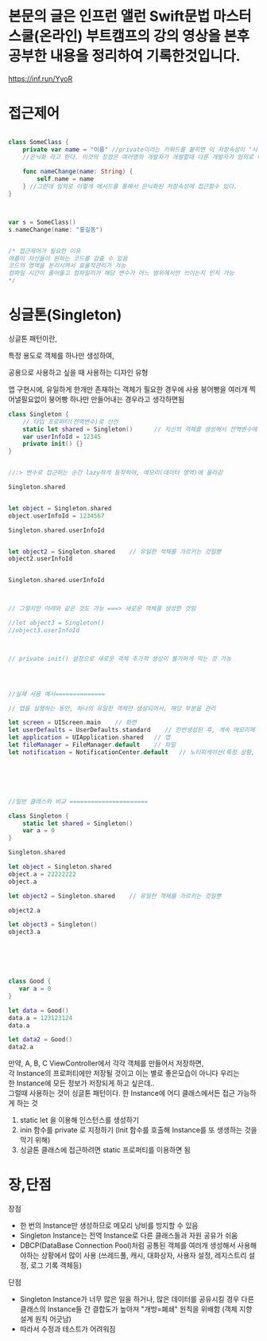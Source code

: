 # 본문의 글은 인프런 앨런 Swift문법 마스터 스쿨(온라인) 부트캠프의 강의 영상을 본후 공부한 내용을 정리하여 기록한것입니다.
https://inf.run/YyoR


# 접근제어

```swift

class SomeClass {
    private var name = "이름" //private이라는 키워드를 붙히면 이 저장속성이 "사적으로" 바뀐다. 이제 더이상 name이라는 속성에 접근할수 없다는것. 뭔가 숨기는것
    //은닉화 라고 한다. 이것의 장점은 여러명의 개발자가 개발할때 다른 개발자가 임의로 바꿀수없게할수 있다.
    
    func nameChange(name: String) {
        self.name = name
    } //그런데 임의로 이렇게 메서드를 통해서 은닉화된 저장속성에 접근할수 있다.
}



var s = SomeClass()
s.nameChange(name: "홍길동")


/* 접근제어가 필요한 이유
애플이 자신들이 원하는 코드를 감출 수 있음
코드의 영역을 분리시켜서 효율적관리가 가능
컴파일 시간이 줄어들고 컴파일러가 해당 변수가 어느 범위에서만 쓰이는지 인지 가능
*/
```


# 싱글톤(Singleton)

싱글톤 패턴이란,   
   
특정 용도로 객체를 하나만 생성하여,    
   
공용으로 사용하고 싶을 때 사용하는 디자인 유형   
     
앱 구현시에, 유일하게 한개만 존재하는 객체가 필요한 경우에 사용 붕어빵을 여러개 찍어낼필요없이 붕어빵 하나만 만들어내는 경우라고 생각하면됨   

```swift
class Singleton {
    // 타입 프로퍼티(전역변수)로 선언
    static let shared = Singleton()      // 자신의 객체를 생성해서 전역변수에 할당 (static let) 보통이름은 shared 라고 만이함
    var userInfoId = 12345
    private init() {}
}


//:> 변수로 접근하는 순간 lazy하게 동작하여, 메모리(데이터 영역)에 올라감

Singleton.shared


let object = Singleton.shared
object.userInfoId = 1234567

Singleton.shared.userInfoId


let object2 = Singleton.shared    // 유일한 객체를 가르키는 것일뿐
object2.userInfoId


Singleton.shared.userInfoId



// 그렇지만 아래와 같은 것도 가능 ===> 새로운 객체를 생성한 것임

//let object3 = Singleton()
//object3.userInfoId



// private init() 설정으로 새로운 객체 추가적 생성이 불가하게 막는 것 가능




//실제 사용 예시==============

// 앱을 실행하는 동안, 하나의 유일한 객체만 생성되어서, 해당 부분을 관리

let screen = UIScreen.main    // 화면
let userDefaults = UserDefaults.standard    // 한번생성된 후, 계속 메모리에 남음!!!
let application = UIApplication.shared   // 앱
let fileManager = FileManager.default    // 파일
let notification = NotificationCenter.default   // 노티피케이션(특정 상황, 시점을 알려줌)






//일반 클래스와 비교 ======================

class Singleton {
    static let shared = Singleton()
    var a = 0
}

Singleton.shared

let object = Singleton.shared
object.a = 22222222
object.a

let object2 = Singleton.shared    // 유일한 객체를 가르키는 것일뿐

object2.a

let object3 = Singleton()
object3.a






class Good {
   var a = 0
}

let data = Good()
data.a = 123123124
data.a

let data2 = Good()
data2.a

```

만약, A, B, C ViewController에서 각각 객체를 만들어서 저장하면,   
각 Instance의 프로퍼티에만 저장될 것이고 이는 별로 좋은모습이 아니다 우리는     
한 Instance에 모든 정보가 저장되게 하고 싶은데..   
그럴때 사용하는 것이 싱글톤 패턴이다. 한 Instance에 어디 클래스에서든 접근 가능하게 하는 것    
1. static let 을 이용해 인스턴스를 생성하기   
2. inin 함수를 private 로 지정하기 (Init 함수를 호출해 Instance를 또 생생하는 것을 막기 위해)
3. 싱글톤 클래스에 접근하려면 static 프로퍼티를 이용하면 됨    

# 장,단점

장점     
- 한 번의 Instance만 생성하므로 메모리 낭비를 방지할 수 있음    
- Singleton Instance는 전역 Instance로 다른 클래스들과 자원 공유가 쉬움    
- DBCP(DataBase Connection Pool)처럼 공통된 객체를 여러개 생성해서 사용해야하는 상황에서 많이 사용 (쓰레드풀, 캐시, 대화상자, 사용자 설정, 레지스트리 설정, 로그 기록 객체등)    
    
       
         
단점     
- Singleton Instance가 너무 많은 일을 하거나, 많은 데이터를 공유시킬 경우 다른 클래스의 Instance들 간 결합도가 높아져  "개방=폐쇄" 원칙을 위배함 (객체 지향 설계 원칙 어긋남)
- 따라서 수정과 테스트가 어려워짐 